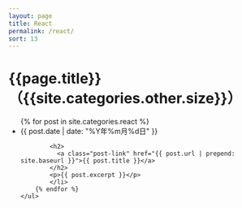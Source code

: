 ```yaml
---
layout: page
title: React
permalink: /react/
sort: 13
---
```


<div class="home">
    <h1 class="post-title">{{page.title}}（{{site.categories.other.size}}）</h1>
    <ul class="post-list">
        {% for post in site.categories.react %}
            <li>
            <span class="post-meta">{{ post.date | date: "%Y年%m月%d日" }}</span>

            <h2>
              <a class="post-link" href="{{ post.url | prepend: site.baseurl }}">{{ post.title }}</a>
            </h2>
            <p>{{ post.excerpt }}</p>
            </li>
        {% endfor %}
    </ul>
</div>